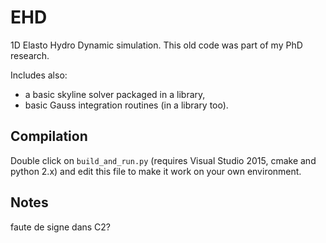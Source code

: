 # EHD

1D Elasto Hydro Dynamic simulation. This old code was part of my PhD research.

Includes also:
  * a basic skyline solver packaged in a library,
  * basic Gauss integration routines (in a library too).

## Compilation

Double click on `build_and_run.py` (requires Visual Studio 2015, cmake and python 2.x) and edit this file to make it work on your own environment.

## Notes

faute de signe dans C2?
